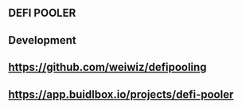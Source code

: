 ## DEFI POOLER

## Development

## https://github.com/weiwiz/defipooling

## https://app.buidlbox.io/projects/defi-pooler
